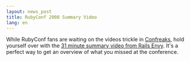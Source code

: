 ```yaml
---
layout: news_post
title: RubyConf 2008 Summary Video
lang: en
---
```


While RubyConf fans are waiting on the videos trickle in [Confreaks][1],
hold yourself over with the [31 minute summary video from Rails
Envy][2]. It\'s a perfect way to get an overview of what you missed at
the conference.

[1]: http://rubyconf2008.confreaks.com/ 
[2]: http://www.railsenvy.com/2008/11/26/rubyconf-videos 
